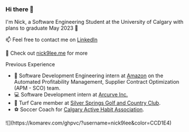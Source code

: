 ### Hi there 👋

I'm Nick, a Software Engineering Student at the University of Calgary with plans to graduate May 2023 :crossed_fingers:

📫 Feel free to contact me on [LinkedIn](https://www.linkedin.com/in/nick-lee-a75980139/)

🔭 Check out [nick9lee.me](https://nick9lee.me/) for more

Previous Experience
- :memo: Software Development Engineering intern at [Amazon](https://sell.amazon.com/tools/seller-central) on the Automated Profitability Management, Supplier Contract Optimization (APM - SCO) team.
- 💻 Software Development intern at [Arcurve Inc.](https://www.arcurve.com/)
- 🌱 Turf Care member at [Silver Springs Golf and Country Club](https://www.silverspringsgolfclub.com/).
- :soccer: Soccer Coach for [Calgary Active Habit Association](https://www.edgemont.ab.ca/events/caha-summer-activity-programs/).

<!--  un comment for profile visites   -->  ![](https://komarev.com/ghpvc/?username=nick9lee&color=CCD1E4) 

<!--
**nick9lee/nick9lee** is a ✨ _special_ ✨ repository because its `README.md` (this file) appears on your GitHub profile.

Here are some ideas to get you started:

- 🔭 I’m currently working on ...
- 🌱 I’m currently learning ...
- 👯 I’m looking to collaborate on ...
- 🤔 I’m looking for help with ...
- 💬 Ask me about ...
- 📫 How to reach me: ...
- 😄 Pronouns: ...
- ⚡ Fun fact: ...

for emojis go here -> https://github.com/ikatyang/emoji-cheat-sheet/blob/master/README.md
-->
